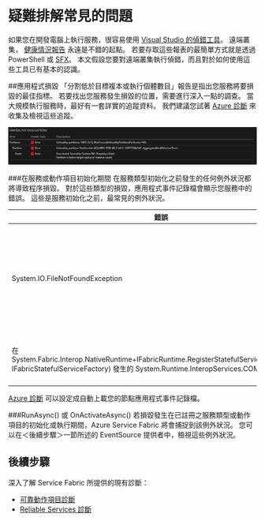<properties
   pageTitle="疑難排解常見的問題 | Microsoft Azure"
   description="在 Microsoft Azure Service Fabric 上部署服務時最常遇到的問題。"
   services="service-fabric"
   documentationCenter=".net"
   authors="mattrowmsft"
   manager="timlt"
   editor=""/>

<tags
   ms.service="service-fabric"
   ms.devlang="dotnet"
   ms.topic="article"
   ms.tgt_pltfrm="NA"
   ms.workload="NA"
   ms.date="11/10/2015"
   ms.author="mattrow"/>


# 疑難排解常見的問題
如果您在開發電腦上執行服務，很容易使用 [Visual Studio 的偵錯工具](service-fabric-diagnostics-how-to-monitor-and-diagnose-services-locally.md)。 遠端叢集， [健康情況報告](service-fabric-view-entities-aggregated-health.md) 永遠是不錯的起點。 若要存取這些報表的最簡單方式就是透過 PowerShell 或 [SFX](service-fabric-visualizing-your-cluster.md)。 本文假設您要對遠端叢集執行偵錯，而且對於如何使用這些工具已有基本的認識。

##應用程式損毀
「分割低於目標複本或執行個體數目」報告是指出您服務將要損毀的最佳指標。 若要找出您服務發生損毀的位置，需要進行深入一點的調查。 當大規模執行服務時，最好有一套詳實的追蹤資料。  我們建議您試著 [Azure 診斷](service-fabric-diagnostics-how-to-setup-wad-operational-insights.md) 來收集及檢視這些追蹤。

![SFX 資料分割健康情況](./media/service-fabric-diagnostics-troubleshoot-common-scenarios/crashNewApp.png)

###在服務或動作項目初始化期間
在服務類型初始化之前發生的任何例外狀況都將導致程序損毀。 對於這些類型的損毀，應用程式事件記錄檔會顯示您服務中的錯誤。
這些是服務初始化之前，最常見的例外狀況。

| 錯誤 | 說明 |
| --- | --- |
| System.IO.FileNotFoundException | 這些通常是因為缺少組件相依性所致。 請檢查 Visual Studio 中的 CopyLocal 屬性，或節點的全域組件快取。
| 在 System.Fabric.Interop.NativeRuntime+IFabricRuntime.RegisterStatefulServiceFactory(IntPtr, IFabricStatefulServiceFactory) 發生的 System.Runtime.InteropServices.COMException|這表示註冊的服務類型名稱，與服務資訊清單不符。 |

[Azure 診斷](service-fabric-diagnostics-how-to-setup-wad-operational-insights.md) 可以設定成自動上載您的節點應用程式事件記錄檔。

###RunAsync() 或 OnActivateAsync()
若損毀發生在已註冊之服務類型或動作項目的初始化或執行期間，Azure Service Fabric 將會捕捉到該例外狀況。 您可以在＜後續步驟＞一節所述的 EventSource 提供者中，檢視這些例外狀況。

## 後續步驟

深入了解 Service Fabric 所提供的現有診斷：

* [可靠動作項目診斷](service-fabric-reliable-actors-diagnostics.md)
* [Reliable Services 診斷](service-fabric-reliable-services-diagnostics.md)


